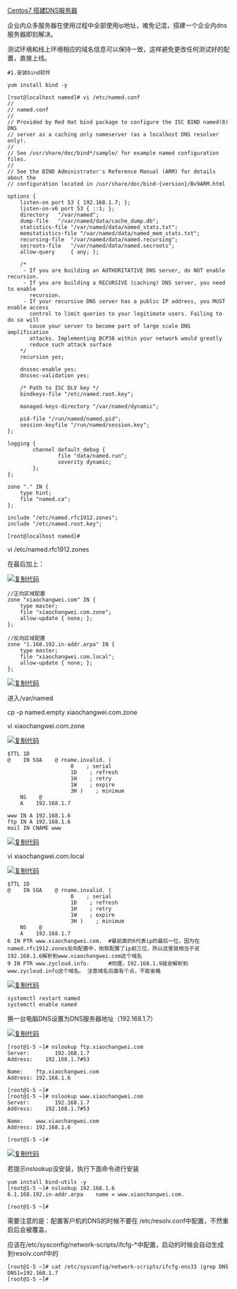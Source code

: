 [Centos7 搭建DNS服务器](https://www.cnblogs.com/xiaochangwei/p/dns.html)

企业内众多服务器在使用过程中全部使用ip地址，难免记混，搭建一个企业内dns服务器即刻解决。

测试环境和线上环境相应的域名信息可以保持一致，这样避免更改任何测试好的配置，直接上线。

```
#1.安装bind软件
 
yum install bind -y

[root@localhost named]# vi /etc/named.conf
//
// named.conf
//
// Provided by Red Hat bind package to configure the ISC BIND named(8) DNS
// server as a caching only nameserver (as a localhost DNS resolver only).
//
// See /usr/share/doc/bind*/sample/ for example named configuration files.
//
// See the BIND Administrator's Reference Manual (ARM) for details about the
// configuration located in /usr/share/doc/bind-{version}/Bv9ARM.html
 
options {
    listen-on port 53 { 192.168.1.7; };
    listen-on-v6 port 53 { ::1; };
    directory   "/var/named";
    dump-file   "/var/named/data/cache_dump.db";
    statistics-file "/var/named/data/named_stats.txt";
    memstatistics-file "/var/named/data/named_mem_stats.txt";
    recursing-file  "/var/named/data/named.recursing";
    secroots-file   "/var/named/data/named.secroots";
    allow-query     { any; };
 
    /*
     - If you are building an AUTHORITATIVE DNS server, do NOT enable recursion.
     - If you are building a RECURSIVE (caching) DNS server, you need to enable
       recursion.
     - If your recursive DNS server has a public IP address, you MUST enable access
       control to limit queries to your legitimate users. Failing to do so will
       cause your server to become part of large scale DNS amplification
       attacks. Implementing BCP38 within your network would greatly
       reduce such attack surface
    */
    recursion yes;
 
    dnssec-enable yes;
    dnssec-validation yes;
 
    /* Path to ISC DLV key */
    bindkeys-file "/etc/named.root.key";
 
    managed-keys-directory "/var/named/dynamic";
 
    pid-file "/run/named/named.pid";
    session-keyfile "/run/named/session.key";
};
 
logging {
        channel default_debug {
                file "data/named.run";
                severity dynamic;
        };
};
 
zone "." IN {
    type hint;
    file "named.ca";
};
 
include "/etc/named.rfc1912.zones";
include "/etc/named.root.key";
 
[root@localhost named]#
```

 

vi /etc/named.rfc1912.zones

在最后加上：

[![复制代码](https://common.cnblogs.com/images/copycode.gif)](javascript:void(0);)

```
//正向区域配置
zone "xiaochangwei.com" IN {
    type master;
    file "xiaochangwei.com.zone";
    allow-update { none; };
};

//反向区域配置
zone "1.168.192.in-addr.arpa" IN {
    type master;
    file "xiaochangwei.com.local";
    allow-update { none; };
};
```

[![复制代码](https://common.cnblogs.com/images/copycode.gif)](javascript:void(0);)

 进入/var/named

cp -p named.empty xiaochangwei.com.zone

 

vi xiaochangwei.com.zone

[![复制代码](https://common.cnblogs.com/images/copycode.gif)](javascript:void(0);)

```
$TTL 1D
@    IN SOA    @ rname.invalid. (
                    0    ; serial
                    1D    ; refresh
                    1H    ; retry
                    1W    ; expire
                    3H )    ; minimum
    NS    @
    A    192.168.1.7

www IN A 192.168.1.6
ftp IN A 192.168.1.6
mail IN CNAME www
```

[![复制代码](https://common.cnblogs.com/images/copycode.gif)](javascript:void(0);)

 

vi xiaochangwei.com.local

[![复制代码](https://common.cnblogs.com/images/copycode.gif)](javascript:void(0);)

```
$TTL 1D
@    IN SOA    @ rname.invalid. (
                    0    ; serial
                    1D    ; refresh
                    1H    ; retry
                    1W    ; expire
                    3H )    ; minimum
    NS    @
    A    192.168.1.7
6 IN PTR www.xiaochangwei.com.  #最前面的6代表ip的最后一位，因为在named.rfc1912.zones反向配置中，倒叙配置了ip前三位，所以这里就相当于说192.168.1.6解析到www.xiaochangwei.com这个域名
9 IN PTR www.zycloud.info.　　　 #同理，192.168.1.9就会解析到 www.zycloud.info这个域名。 注意域名后面有个点，不能省略
```

[![复制代码](https://common.cnblogs.com/images/copycode.gif)](javascript:void(0);)

 

```
systemctl restart named
systemctl enable named
```

 

换一台电脑DNS设置为DNS服务器地址（192.168.1.7）

[![复制代码](https://common.cnblogs.com/images/copycode.gif)](javascript:void(0);)

```
[root@1-5 ~]# nslookup ftp.xiaochangwei.com
Server:        192.168.1.7
Address:    192.168.1.7#53

Name:    ftp.xiaochangwei.com
Address: 192.168.1.6

[root@1-5 ~]# 
[root@1-5 ~]# nslookup www.xiaochangwei.com
Server:        192.168.1.7
Address:    192.168.1.7#53

Name:    www.xiaochangwei.com
Address: 192.168.1.6

[root@1-5 ~]# 
```

[![复制代码](https://common.cnblogs.com/images/copycode.gif)](javascript:void(0);)

若提示nslookup没安装，执行下面命令进行安装

```
yum install bind-utils -y
[root@1-5 ~]# nslookup 192.168.1.6
6.1.168.192.in-addr.arpa    name = www.xiaochangwei.com.

[root@1-5 ~]# 
```

 

 需要注意的是：配置客户机的DNS的时候不要在 /etc/resolv.conf中配置，不然重启后会被覆盖，

 应该在/etc/sysconfig/network-scripts/ifcfg-*中配置，启动的时候会自动生成到resolv.conf中的

```
[root@1-5 ~]# cat /etc/sysconfig/network-scripts/ifcfg-ens33 |grep DNS
DNS1=192.168.1.7
[root@1-5 ~]# 
```